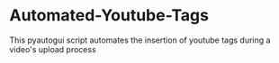 # Automated-Youtube-Tags
This pyautogui script automates the insertion of youtube tags during a video's upload process
